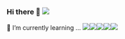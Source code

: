 ### Hi there 👋 ![](https://komarev.com/ghpvc/?username=ravindrasinghh&color=green) 
🌱 I’m currently learning ...
<img src="https://img.shields.io/badge/python%20-%2314354C.svg?&style=for-the-badge&logo=python&logoColor=white"/><img src="https://img.shields.io/badge/docker%20-%230db7ed.svg?&style=for-the-badge&logo=docker&logoColor=white"/><img src="https://img.shields.io/badge/kubernetes%20-%23326ce5.svg?&style=for-the-badge&logo=kubernetes&logoColor=white"/><img src="https://img.shields.io/badge/ansible%20-%231A1918.svg?&style=for-the-badge&logo=ansible&logoColor=white"/><img src="https://img.shields.io/badge/jenkins%20-%232C5263.svg?&style=for-the-badge&logo=jenkins&logoColor=white"/>

<!--
<!--
**ravindrasinghh/ravindrasinghh** is a ✨ _special_ ✨ repository because its `README.md` (this file) appears on your GitHub profile.

Here are some ideas to get you started:

- 🔭 I’m currently working on ...
- 🌱 I’m currently learning ...
- 👯 I’m looking to collaborate on ...
- 🤔 I’m looking for help with ...
- 💬 Ask me about ...
- 📫 How to reach me: ...
- 😄 Pronouns: ...
- ⚡ Fun fact: ...
-->
